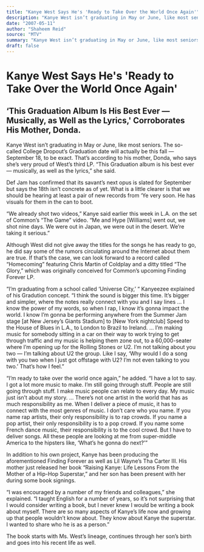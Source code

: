 ```yaml
---
title: "Kanye West Says He's 'Ready to Take Over the World Once Again'"
description: "Kanye West isn’t graduating in May or June, like most seniors. The so-called College Dropout’s Graduation date will actually be this fall. That’s according to his mother, Donda, who says she’s very pr..."
date: "2007-05-11"
author: "Shaheem Reid"
source: "‌MTV"
summary: "Kanye West isn’t graduating in May or June, like most seniors. The so-called College Dropout’s Graduation date will actually be this fall. That’s according to his mother, Donda, who says she’s very proud of West’s third LP."
draft: false
---
```


# Kanye West Says He's 'Ready to Take Over the World Once Again'

## ‘This Graduation Album Is His Best Ever — Musically, as Well as the Lyrics,' Corroborates His Mother, Donda.

Kanye West isn’t graduating in May or June, like most seniors. The so-called College Dropout’s Graduation date will actually be this fall — September 18, to be exact. That’s according to his mother, Donda, who says she’s very proud of West’s third LP. “This Graduation album is his best ever — musically, as well as the lyrics,” she said.

Def Jam has confirmed that its savant’s next opus is slated for September but says the 18th isn’t concrete as of yet. What is a little clearer is that we should be hearing at least a pair of new records from ‘Ye very soon. He has visuals for them in the can to boot.

“We already shot two videos,” Kanye said earlier this week in L.A. on the set of Common’s “The Game” video. “Me and Hype [Williams] went out, we shot nine days. We were out in Japan, we were out in the desert. We’re taking it serious.”

Although West did not give away the titles for the songs he has ready to go, he did say some of the rumors circulating around the Internet about them are true. If that’s the case, we can look forward to a record called “Homecoming” featuring Chris Martin of Coldplay and a ditty titled “The Glory,” which was originally conceived for Common’s upcoming Finding Forever LP.

“I’m graduating from a school called ‘Universe City,’ “ Kanyeezee explained of his Gradution concept. “I think the sound is bigger this time. It’s bigger and simpler, where the notes really connect with you and I say lines ... I know the power of my words, so when I rap, I know it’s gonna impact the world. I know I’m gonna be performing anywhere from the Summer Jam stage [at New Jersey’s Giants Stadium] to [New York nightclub] Speed to the House of Blues in L.A., to London to Brazil to Ireland. ... I’m making music for somebody sitting in a car on their way to work trying to get through traffic and my music is helping them zone out, to a 60,000-seater where I’m opening up for the Rolling Stones or U2. I’m not talking about you two — I’m talking about U2 the group. Like I say, ‘Why would I do a song with you two when I just got offstage with U2? I’m not even talking to you two.’ That’s how I feel.”

“I’m ready to take over the world once again,” he added. “I have a lot to say. I got a lot more music to make. I’m still going through stuff. People are still going through stuff. I make music people can relate to every day. My music just isn’t about my story. ... There’s not one artist in the world that has as much responsibility as me. When I deliver a piece of music, it has to connect with the most genres of music. I don’t care who you name. If you name rap artists, their only responsibility is to rap crowds. If you name a pop artist, their only responsibility is to a pop crowd. If you name some French dance music, their responsibility is to the cool crowd. But I have to deliver songs. All these people are looking at me from super-middle America to the hipsters like, ‘What’s he gonna do next?’”

In addition to his own project, Kanye has been producing the aforementioned Finding Forever as well as Lil Wayne’s Tha Carter III. His mother just released her book “Raising Kanye: Life Lessons From the Mother of a Hip-Hop Superstar,” and her son has been present with her during some book signings.

“I was encouraged by a number of my friends and colleagues,” she explained. “I taught English for a number of years, so it’s not surprising that I would consider writing a book, but I never knew I would be writing a book about myself. There are so many aspects of Kanye’s life now and growing up that people wouldn’t know about. They know about Kanye the superstar. I wanted to share who he is as a person.”

The book starts with Ms. West’s lineage, continues through her son’s birth and goes into his recent life as well.
